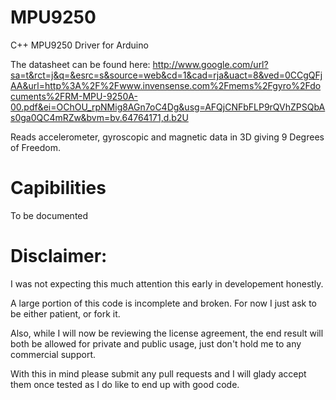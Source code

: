MPU9250
=======

C++ MPU9250 Driver for Arduino

The datasheet can be found here: http://www.google.com/url?sa=t&rct=j&q=&esrc=s&source=web&cd=1&cad=rja&uact=8&ved=0CCgQFjAA&url=http%3A%2F%2Fwww.invensense.com%2Fmems%2Fgyro%2Fdocuments%2FRM-MPU-9250A-00.pdf&ei=OChOU_rpNMig8AGn7oC4Dg&usg=AFQjCNFbFLP9rQVhZPSQbAs0ga0QC4mRZw&bvm=bv.64764171,d.b2U

Reads accelerometer, gyroscopic and magnetic data in 3D giving 9 Degrees of Freedom.

Capibilities
======================
To be documented

Disclaimer:
===============

I was not expecting this much attention this early in developement honestly. 

A large portion of this code is incomplete and broken. For now I just ask to be either patient, or fork it. 

Also, while I will now be reviewing the license agreement, the end result will both be allowed for private and public usage, just don't hold me to any commercial support. 

With this in mind please submit any pull requests and I will glady accept them once tested as I do like to end up with good code.